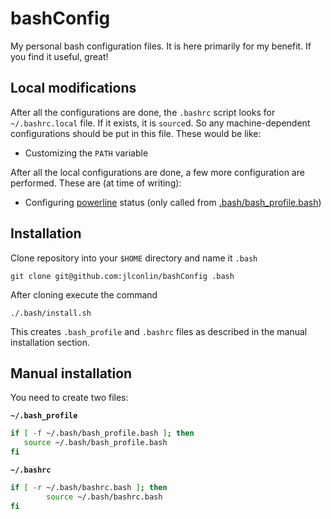 # bashConfig
My personal bash configuration files. It is here primarily for my benefit. If you find it useful, great!

## Local modifications
After all the configurations are done, the `.bashrc` script looks for `~/.bashrc.local` file. If it exists, it is `source`d. So any machine-dependent configurations should be put in this file. These would be like:
- Customizing the `PATH` variable

After all the local configurations are done, a few more configuration are performed. These are (at time of writing):
- Configuring [powerline](https://github.com/powerline/powerline) status (only called from [.bash/bash_profile.bash](bash_profile.bash))

## Installation
Clone repository into your `$HOME` directory and name it `.bash`
```console
git clone git@github.com:jlconlin/bashConfig .bash
```
After cloning execute the command
```console
./.bash/install.sh
```
This creates `.bash_profile` and `.bashrc` files as described in the manual installation section.


## Manual installation
You need to create two files:

**`~/.bash_profile`**
```bash
if [ -f ~/.bash/bash_profile.bash ]; then
   source ~/.bash/bash_profile.bash
fi
```

**`~/.bashrc`**
```bash
if [ -r ~/.bash/bashrc.bash ]; then
        source ~/.bash/bashrc.bash
fi
```

